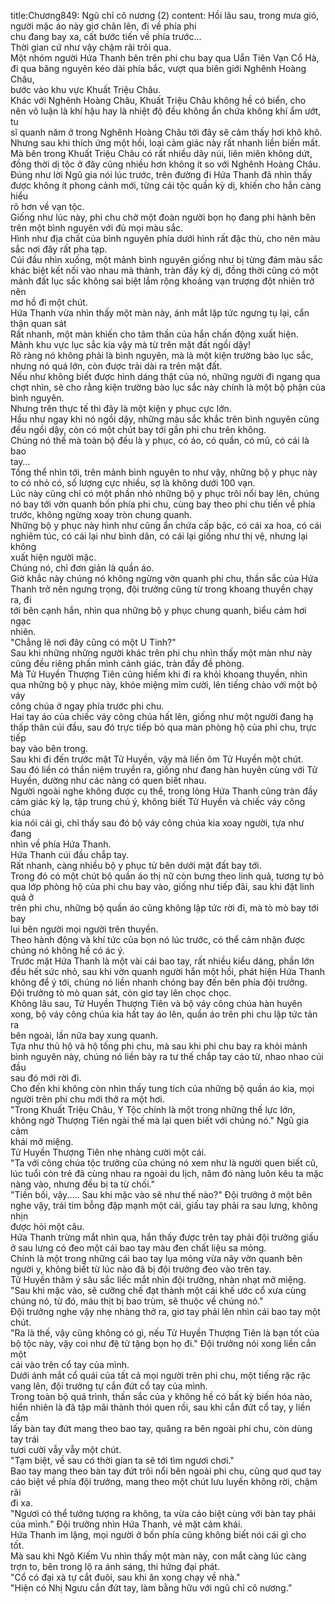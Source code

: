 title:Chương849: Ngũ chỉ cô nương (2)
content:
Hồi lâu sau, trong mưa gió, người mặc áo này giơ chân lên, đi về phía phi<br>chu đang bay xa, cất bước tiến về phía trước...<br>Thời gian cứ như vậy chậm rãi trôi qua.<br>Một nhóm người Hứa Thanh bên trên phi chu bay qua Uẩn Tiên Vạn Cổ Hà,<br>đi qua băng nguyên kéo dài phía bắc, vượt qua biên giới Nghênh Hoàng Châu,<br>bước vào khu vực Khuất Triệu Châu.<br>Khác với Nghênh Hoàng Châu, Khuất Triệu Châu không hề có biển, cho<br>nên vô luận là khí hậu hay là nhiệt độ đều không ẩn chứa không khí ẩm ướt, tu<br>sĩ quanh năm ở trong Nghênh Hoàng Châu tới đây sẽ cảm thấy hơi khô khô.<br>Nhưng sau khi thích ứng một hồi, loại cảm giác này rất nhanh liền biến mất.<br>Mà bên trong Khuất Triệu Châu có rất nhiều dãy núi, liên miên không dứt,<br>đồng thời dị tộc ở đây cũng nhiều hơn không ít so với Nghênh Hoàng Châu.<br>Đúng như lời Ngũ gia nói lúc trước, trên đường đi Hứa Thanh đã nhìn thấy<br>được không ít phong cảnh mới, từng cái tộc quần kỳ dị, khiến cho hắn càng hiểu<br>rõ hơn về vạn tộc.<br>Giống như lúc này, phi chu chở một đoàn người bọn họ đang phi hành bên<br>trên một bình nguyên với đủ mọi màu sắc.<br>Hình như địa chất của bình nguyên phía dưới hình rất đặc thù, cho nên màu<br>sắc nơi đây rất pha tạp.<br>Cúi đầu nhìn xuống, một mảnh bình nguyên giống như bị từng đám màu sắc<br>khác biệt kết nối vào nhau mà thành, tràn đầy kỳ dị, đồng thời cũng có một<br>mảnh đất lục sắc không sai biệt lắm rộng khoảng vạn trượng đột nhiên trở nên<br>mơ hồ đi một chút.<br>Hứa Thanh vừa nhìn thấy một màn này, ánh mắt lập tức ngưng tụ lại, cẩn<br>thận quan sát<br>Rất nhanh, một màn khiến cho tâm thần của hắn chấn động xuất hiện.<br>Mảnh khu vực lục sắc kia vậy mà từ trên mặt đất ngồi dậy!<br>Rõ ràng nó không phải là bình nguyên, mà là một kiện trường bào lục sắc,<br>nhưng nó quá lớn, còn được trải dài ra trên mặt đất.<br>Nếu như không biết được hình dáng thật của nó, những người đi ngang qua<br>chợt nhìn, sẽ cho rằng kiện trường bào lục sắc này chính là một bộ phận của<br>bình nguyên.<br>Nhưng trên thực tế thì đây là một kiện y phục cực lớn.<br>Hầu như ngay khi nó ngồi dậy, những màu sắc khắc trên bình nguyên cũng<br>đều ngồi dậy, còn có một chút bay tới gần phi chu trên không.<br>Chúng nó thế mà toàn bộ đều là y phục, có áo, có quần, có mũ, có cái là bao<br>tay…<br>Tổng thể nhìn tới, trên mảnh bình nguyên to như vậy, những bộ y phục này<br>to có nhỏ có, số lượng cực nhiều, sợ là không dưới 100 vạn.<br>Lúc này cũng chỉ có một phần nhỏ những bộ y phục trôi nổi bay lên, chúng<br>nó bay tới vờn quanh bốn phía phi chu, cùng bay theo phi chu tiến về phía<br>trước, không ngừng xoay tròn chung quanh.<br>Những bộ y phục này hình như cũng ẩn chứa cấp bậc, có cái xa hoa, có cái<br>nghiêm túc, có cái lại như bình dân, có cái lại giống như thị vệ, nhưng lại không<br>xuất hiện người mặc.<br>Chúng nó, chỉ đơn giản là quần áo.<br>Giờ khắc này chúng nó không ngừng vờn quanh phi chu, thần sắc của Hứa<br>Thanh trở nên ngưng trọng, đội trưởng cũng từ trong khoang thuyền chạy ra, đi<br>tới bên cạnh hắn, nhìn qua những bộ y phục chung quanh, biểu cảm hơi ngạc<br>nhiên.<br>"Chẳng lẽ nơi đây cũng có một U Tinh?"<br>Sau khi những những người khác trên phi chu nhìn thấy một màn như này<br>cũng đều riêng phần mình cảnh giác, tràn đầy đề phòng.<br>Mà Tử Huyền Thượng Tiên cũng hiếm khi đi ra khỏi khoang thuyền, nhìn<br>qua những bộ y phục này, khóe miệng mỉm cười, lên tiếng chào với một bộ váy<br>công chúa ở ngay phía trước phi chu.<br>Hai tay áo của chiếc váy công chúa hất lên, giống như một người đang hạ<br>thấp thân cúi đầu, sau đó trực tiếp bỏ qua màn phòng hộ của phi chu, trực tiếp<br>bay vào bên trong.<br>Sau khi đi đến trước mặt Tử Huyền, vậy mà liền ôm Tử Huyền một chút.<br>Sau đó liền có thần niệm truyền ra, giống như đang hàn huyên cùng với Tử<br>Huyền, dường như các nàng có quen biết nhau.<br>Người ngoài nghe không được cụ thể, trong lòng Hứa Thanh cũng tràn đầy<br>cảm giác kỳ lạ, tập trung chú ý, không biết Tử Huyền và chiếc váy công chúa<br>kia nói cái gì, chỉ thấy sau đó bộ váy công chúa kia xoay người, tựa như đang<br>nhìn về phía Hứa Thanh.<br>Hứa Thanh cúi đầu chắp tay.<br>Rất nhanh, càng nhiều bộ y phục từ bên dưới mặt đất bay tới.<br>Trong đó có một chút bộ quần áo thị nữ còn bưng theo linh quả, tương tự bỏ<br>qua lớp phòng hộ của phi chu bay vào, giống như tiếp đãi, sau khi đặt linh quả ở<br>trên phi chu, những bộ quần áo cũng không lập tức rời đi, mà tò mò bay tới bay<br>lui bên người mọi người trên thuyền.<br>Theo hành động và khí tức của bọn nó lúc trước, có thể cảm nhận được<br>chúng nó không hề có ác ý.<br>Trước mặt Hứa Thanh là một vài cái bao tay, rất nhiều kiểu dáng, phần lớn<br>đều hết sức nhỏ, sau khi vờn quanh người hắn một hồi, phát hiện Hứa Thanh<br>không để ý tới, chúng nó liền nhanh chóng bay đến bên phía đội trưởng.<br>Đội trưởng tò mò quan sát, còn giơ tay lên chọc chọc.<br>Không lâu sau, Tử Huyền Thượng Tiên và bộ váy công chúa hàn huyên<br>xong, bộ váy công chúa kia hất tay áo lên, quần áo trên phi chu lập tức tản ra<br>bên ngoài, lần nữa bay xung quanh.<br>Tựa như thủ hộ và hộ tống phi chu, mà sau khi phi chu bay ra khỏi mảnh<br>bình nguyên này, chúng nó liền bày ra tư thế chắp tay cáo từ, nhao nhao cúi đầu<br>sau đó mới rời đi.<br>Cho đến khi không còn nhìn thấy tung tích của những bộ quần áo kia, mọi<br>người trên phi chu mới thở ra một hơi.<br>"Trong Khuất Triệu Châu, Y Tộc chính là một trong những thế lực lớn,<br>không ngờ Thượng Tiên ngài thế mà lại quen biết với chúng nó." Ngũ gia cảm<br>khái mở miệng.<br>Tử Huyền Thượng Tiên nhẹ nhàng cười một cái.<br>"Ta với công chúa tộc trưởng của chúng nó xem như là người quen biết cũ,<br>lúc tuổi còn trẻ đã cùng nhau ra ngoài du lịch, năm đó nàng luôn kêu ta mặc<br>nàng vào, nhưng đều bị ta từ chối."<br>"Tiền bối, vậy..... Sau khi mặc vào sẽ như thế nào?" Đội trưởng ở một bên<br>nghe vậy, trái tim bỗng đập mạnh một cái, giấu tay phải ra sau lưng, không nhịn<br>được hỏi một câu.<br>Hứa Thanh trừng mắt nhìn qua, hắn thấy được trên tay phải đội trưởng giấu<br>ở sau lưng có đeo một cái bao tay màu đen chất liệu sa mỏng.<br>Chính là một trong những cái bao tay lụa mỏng vừa nãy vờn quanh bên<br>người y, không biết từ lúc nào đã bị đội trưởng đeo vào trên tay.<br>Tử Huyền thâm ý sâu sắc liếc mắt nhìn đội trưởng, nhàn nhạt mở miệng.<br>"Sau khi mặc vào, sẽ cưỡng chế đạt thành một cái khế ước cổ xưa cùng<br>chúng nó, từ đó, máu thịt bị bao trùm, sẽ thuộc về chúng nó."<br>Đội trưởng nghe vậy nhẹ nhàng thở ra, giơ tay phải lên nhìn cái bao tay một<br>chút.<br>"Ra là thế, vậy cũng không có gì, nếu Tử Huyền Thượng Tiên là bạn tốt của<br>bộ tộc này, vậy coi như đệ tử tặng bọn họ đi." Đội trưởng nói xong liền cắn một<br>cái vào trên cổ tay của mình.<br>Dưới ánh mắt cổ quái của tất cả mọi người trên phi chu, một tiếng rặc rặc<br>vang lên, đội trưởng tự cắn đứt cổ tay của mình.<br>Trong toàn bộ quá trình, thần sắc của y không hề có bất kỳ biến hóa nào,<br>hiển nhiên là đã tập mãi thành thói quen rồi, sau khi cắn đứt cổ tay, y liền cầm<br>lấy bàn tay đứt mang theo bao tay, quăng ra bên ngoài phi chu, còn dùng tay trái<br>tươi cười vẫy vẫy một chút.<br>"Tạm biệt, về sau có thời gian ta sẽ tới tìm ngươi chơi."<br>Bao tay mang theo bàn tay đứt trôi nổi bên ngoài phi chu, cũng quơ quơ tay<br>cáo biệt về phía đội trưởng, mang theo một chút lưu luyến không rời, chậm rãi<br>đi xa.<br>"Ngươi có thể tưởng tượng ra không, ta vừa cáo biệt cùng với bàn tay phải<br>của mình." Đội trưởng nhìn Hứa Thanh, vẻ mặt cảm khái.<br>Hứa Thanh im lặng, mọi người ở bốn phía cũng không biết nói cái gì cho<br>tốt.<br>Mà sau khi Ngô Kiếm Vu nhìn thấy một màn này, con mắt càng lúc càng<br>trợn to, bên trong lộ ra ánh sáng, thi hứng đại phát.<br>"Cổ có đại xà tự cắt đuôi, sau khi ăn xong chạy về nhà."<br>"Hiện có Nhị Ngưu cắn đứt tay, làm bằng hữu với ngũ chỉ cô nương.”